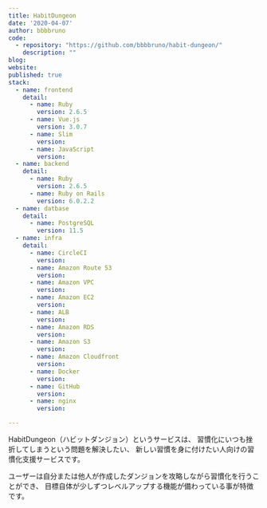 ```yaml
---
title: HabitDungeon 
date: '2020-04-07'
author: bbbbruno
code: 
  - repository: "https://github.com/bbbbruno/habit-dungeon/"
    description: ""
blog:
website:
published: true
stack:
  - name: frontend
    detail:
      - name: Ruby
        version: 2.6.5
      - name: Vue.js
        version: 3.0.7
      - name: Slim
        version: 
      - name: JavaScript
        version: 
  - name: backend
    detail:
      - name: Ruby
        version: 2.6.5
      - name: Ruby on Rails
        version: 6.0.2.2
  - name: datbase
    detail:
      - name: PostgreSQL
        version: 11.5
  - name: infra
    detail:
      - name: CircleCI
        version:
      - name: Amazon Route 53
        version: 
      - name: Amazon VPC
        version: 
      - name: Amazon EC2
        version: 
      - name: ALB
        version: 
      - name: Amazon RDS
        version: 
      - name: Amazon S3
        version: 
      - name: Amazon Cloudfront
        version: 
      - name: Docker
        version: 
      - name: GitHub
        version: 
      - name: nginx
        version: 

---
```


HabitDungeon（ハビットダンジョン）というサービスは、
習慣化にいつも挫折してしまうという問題を解決したい、
新しい習慣を身に付けたい人向けの習慣化支援サービスです。

ユーザーは自分または他人が作成したダンジョンを攻略しながら習慣化を行うことができ、
目標自体が少しずつレベルアップする機能が備わっている事が特徴です。


